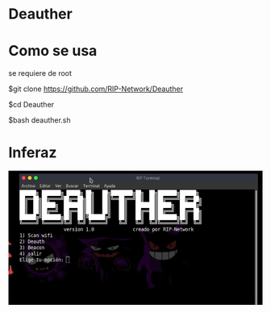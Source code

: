 # Deauther
# Como se usa

se requiere de root

$git clone https://github.com/RIP-Network/Deauther

$cd Deauther

$bash deauther.sh

# Inferaz 
![Screenshot](foto2.png)
